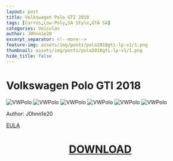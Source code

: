 ```yaml
---
layout: post
title: Volkswagen Polo GTI 2018
tags: [Carros,Low-Poly,SA Style,GTA SA]
categories: Veículos
author: J0hnn1e20
excerpt_separator: <!--more-->
feature-img: assets/img/posts/polo2018gti-lp-v1/1.png
thumbnail: assets/img/posts/polo2018gti-lp-v1/1.png
hide_title: false
---
```


# Volkswagen Polo GTI 2018

![VWPolo](/page/assets/img/posts/polo2018gti-lp-v1/1.png)
![VWPolo](/page/assets/img/posts/polo2018gti-lp-v1/2.png)
![VWPolo](/page/assets/img/posts/polo2018gti-lp-v1/3.png)
![VWPolo](/page/assets/img/posts/polo2018gti-lp-v1/4.png)
![VWPolo](/page/assets/img/posts/polo2018gti-lp-v1/5.png)
![VWPolo](/page/assets/img/posts/polo2018gti-lp-v1/6.png)
<!--<div class="sketchfab-embed-wrapper"> <iframe title="Volkswagen Polo GTI 2018" frameborder="0" allowfullscreen mozallowfullscreen="true" webkitallowfullscreen="true" allow="autoplay; fullscreen; xr-spatial-tracking" xr-spatial-tracking execution-while-out-of-viewport execution-while-not-rendered web-share width="1200" height="500" src="https://sketchfab.com/models/a38126b37aff4c33b46833759df29822/embed?ui_hint=0&ui_theme=dark"> </iframe> </div>-->

Author: J0hnn1e20

[EULA](https://j0hnn1e20.github.io/page/EULA.html)

<h1 style="text-align: center; color: white;">
    <a href="/page/assets/file/PoloGTI2018-Civil.zip" download>DOWNLOAD</a>
<h1>